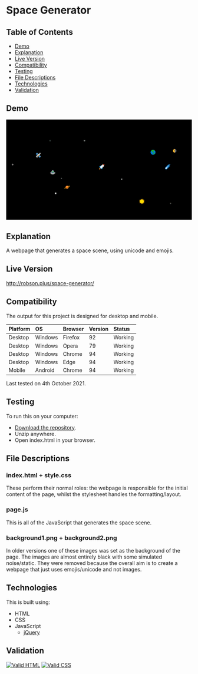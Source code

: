 # Space Generator

## Table of Contents

 * [Demo](#demo)
 * [Explanation](#explanation)
 * [Live Version](#live-version)
 * [Compatibility](#compatibility)
 * [Testing](#testing) 
 * [File Descriptions](#file-descriptions)
 * [Technologies](#technologies)
 * [Validation](#validation)

## Demo

![Demo](https://raw.githubusercontent.com/Robson/Space-Generator/master/Demo.gif)

## Explanation

A webpage that generates a space scene, using unicode and emojis.

## Live Version

http://robson.plus/space-generator/

## Compatibility

The output for this project is designed for desktop and mobile.

| Platform | OS      | Browser          | Version | Status  |
| :------- | :------ | :--------------- | :------ | :------ |
| Desktop  | Windows | Firefox          | 92      | Working |
| Desktop  | Windows | Opera            | 79      | Working |
| Desktop  | Windows | Chrome           | 94      | Working |
| Desktop  | Windows | Edge             | 94      | Working |
| Mobile   | Android | Chrome           | 94      | Working |

Last tested on 4th October 2021.

## Testing

To run this on your computer:
 * [Download the repository](https://github.com/Robson/Space-Generator/archive/master.zip).
 * Unzip anywhere.
 * Open index.html in your browser.

## File Descriptions

### index.html + style.css

These perform their normal roles: the webpage is responsible for the initial content of the page, whilst the stylesheet handles the formatting/layout.

### page.js

This is all of the JavaScript that generates the space scene.

### background1.png + background2.png

In older versions one of these images was set as the background of the page. The images are almost entirely black with some simulated noise/static. They were removed because the overall aim is to create a webpage that just uses emojis/unicode and not images.

## Technologies

This is built using:
 * HTML
 * CSS
 * JavaScript
   * <a href="https://github.com/jquery/jquery">jQuery</a>

## Validation

<a href="https://validator.w3.org/nu/?doc=https%3A%2F%2Frobson.plus%2Fspace-generator%2F"><img src="https://www.w3.org/Icons/valid-html401-blue" alt="Valid HTML" /></a>
<a href="https://jigsaw.w3.org/css-validator/validator?uri=https%3A%2F%2Frobson.plus%2Fspace-generator%2Fstyle.css&profile=css3svg&usermedium=all&warning=1&vextwarning=&lang=en"><img src="https://jigsaw.w3.org/css-validator/images/vcss-blue" alt="Valid CSS" /></a>   
